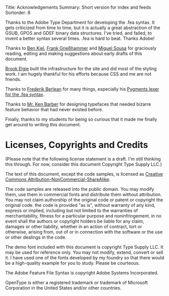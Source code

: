 Title: Acknowledgements
Summary: Short version for index and feeds
Sortorder: 8

Thanks to the Adobe Type Department for developing the .fea syntax. It gets criticized from time to time, but it is actually a great abstraction of the GSUB, GPOS and GDEF binary data structures. I've tried, and failed, to invent a better syntax several times. .fea is hard to beat. Thanks Adobe!

Thanks to [Ben Kiel](http://benkiel.com), [Frank Grießhammer](http://frgr.de) and [Miguel Sousa](http://adobe.com/type) for graciously reading, editing and making suggestions about early drafts of this document.

[Brook Elgie](http://brookelgie.com) built the infrastructure for the site and did most of the styling work. I am hugely thankful for his efforts because CSS and me are not friends.

Thanks to [Frederik Berlean](http://typemytype.com) for many things, especially his [Pygments lexer for the .fea syntax](https://github.com/typemytype/OpenTypeFeatureLexer).

Thanks to [Mr. Ken Barber](http://typeandlettering.com) for designing typefaces that needed bizarre feature behavior that had never existed before.

Finally, thanks to my students for being so curious that it made me finally get around to writing this document.


# Licenses, Copyrights and Credits

(Please note that the following license statement is a draft. I'm still thinking this through. For now, consider this document Copyright Type Supply LLC.)

The text of this document, except the code samples, is licensed as [Creative Commons Attribution-NonCommercial-ShareAlike](http://creativecommons.org/licenses/by-nc-sa/3.0/).

The code samples are released into the public domain. You may modify them, use them in commercial fonts and distribute them without attribution. You may not claim authorship of the original code or patent or copyright the original code. the code is provided "as is", without warranty of any kind, express or implied, including but not limited to the warranties of merchantability, fitness for a particular purpose and noninfringement. in no event shall the authors or copyright holders be liable for any claim, damages or other liability, whether in an action of contract, tort or otherwise, arising from, out of or in connection with the software or the use or other dealings in the code.

The demo font included with this document is copyright Type Supply LLC. It may be used for reference only. You may not modify, extend, convert or sell it. I have used one of the fonts developed by my foundry so that there would be a high-quality example for you to study. Please be courteous.

The Adobe Feature File Syntax is copyright Adobe Systems Incorporated.

OpenType is either a registered trademark or trademark of Microsoft Corporation in the United States and/or other countries.
